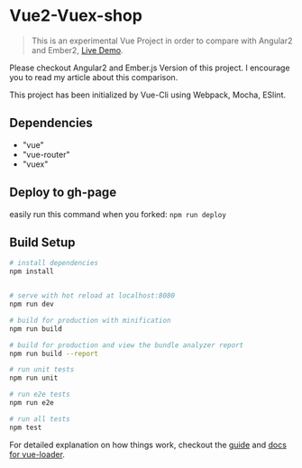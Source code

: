 # Vue2-Vuex-shop

> This is an experimental Vue Project in order to compare with Angular2 and Ember2, [Live Demo](https://www.majidhajian.com/vue2-shop/). 

Please checkout Angular2 and Ember.js Version of this project. 
I encourage you to read my article about this comparison.

This project has been initialized by Vue-Cli using Webpack, Mocha, ESlint. 

## Dependencies  

* "vue"
* "vue-router"
* "vuex"

## Deploy to gh-page

easily run this command when you forked: `npm run deploy`

## Build Setup

``` bash
# install dependencies
npm install


# serve with hot reload at localhost:8080
npm run dev

# build for production with minification
npm run build

# build for production and view the bundle analyzer report
npm run build --report

# run unit tests
npm run unit

# run e2e tests
npm run e2e

# run all tests
npm test
```

For detailed explanation on how things work, checkout the [guide](http://vuejs-templates.github.io/webpack/) and [docs for vue-loader](http://vuejs.github.io/vue-loader).

